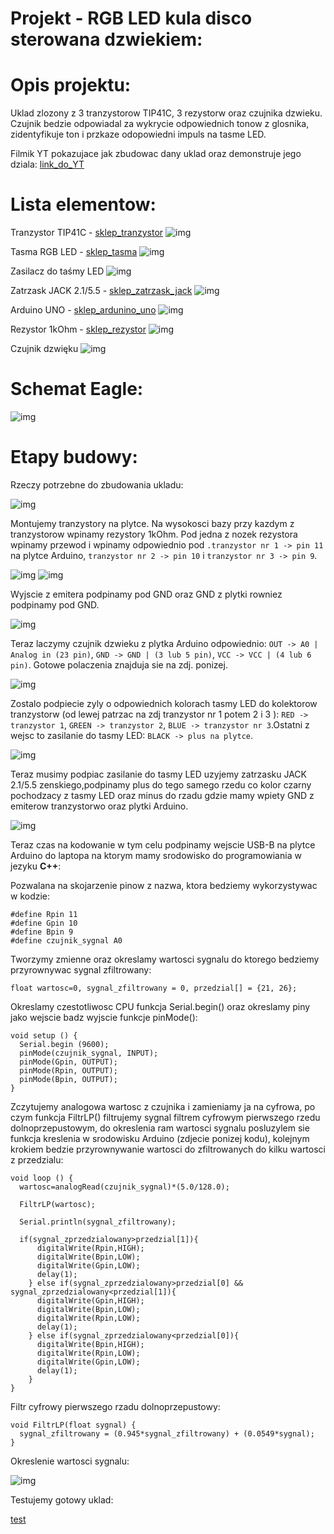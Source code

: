 
# Projekt - RGB LED kula disco sterowana dzwiekiem:

# Opis projektu:

 Uklad zlozony z 3 tranzystorow TIP41C, 3 rezystorw oraz czujnika dzwieku. Czujnik bedzie odpowiadal za wykrycie odpowiednich tonow z glosnika, 
 zidentyfikuje ton i przkaze odopowiedni impuls na tasme LED. 
 
 Filmik YT pokazujace jak zbudowac dany uklad oraz demonstruje jego dziala:
[link_do_YT](https://www.youtube.com/watch?v=G-zCNkNp4RY)

# Lista elementow:

Tranzystor TIP41C - [sklep_tranzystor](https://allegro.pl/oferta/tranzystor-tip41c-tip41-6a-100v-fairchild-to-220-10798629711)
![img](./image/Tranzystor_TIP41C.jpg)

Tasma RGB LED - [sklep_tasma](https://allegro.pl/oferta/tasma-led-smd-wodoodporna-5m-rgb-kolorowa-pilot-10192557011)
![img](./image/Taśma_LED.jpg)

Zasilacz do taśmy LED
![img](./image/zasilacz.jpg)

Zatrzask JACK 2.1/5.5 - [sklep_zatrzask_jack](https://allegro.pl/oferta/szybkozlacze-komplet-g55-gniazdo-zasilania-2-1-5-5-10807172353)
![img](./image/zatrzask.jpg)

Arduino UNO - [sklep_ardunino_uno](https://allegro.pl/oferta/zestaw-startowy-do-arduino-uno-r3-atmega328-ch340-10102800766)
![img](./image/Arduino_UNO.jpg)

Rezystor 1kOhm - [sklep_rezystor](https://allegro.pl/oferta/zestaw-startowy-do-arduino-uno-r3-atmega328-ch340-10102800766)
![img](./image/R_1kOhm.jpg)

Czujnik dzwięku
![img](./image/czujnik_dzwieku.jpg)

# Schemat Eagle:

![img](./image/schemat.png)

# Etapy budowy:

Rzeczy potrzebne do zbudowania ukladu:


![img](./image/elementy.jpg)


Montujemy tranzystory na plytce. Na wysokosci bazy przy kazdym z tranzystorow wpinamy rezystory 1kOhm. Pod jedna z nozek rezystora wpinamy przewod 
i wpinamy odpowiednio pod `.tranzystor nr 1 -> pin 11` na plytce Arduino, `tranzystor nr 2 -> pin 10` i `tranzystor nr 3 -> pin 9`. 

![img](./image/1.jpg)
![img](./image/6.jpg)


Wyjscie z emitera podpinamy pod GND oraz GND z plytki rowniez podpinamy pod GND. 


![img](./image/2.jpg)


Teraz laczymy czujnik dzwieku z plytka Arduino odpowiednio: `OUT -> A0 | Analog in (23 pin)`,
`GND -> GND | (3 lub 5 pin)`, `VCC -> VCC | (4 lub 6 pin)`. Gotowe polaczenia znajduja sie na zdj. ponizej.


![img](./image/3.jpg)


Zostalo podpiecie zyly o odpowiednich kolorach tasmy LED do kolektorow tranzystorw (od lewej patrzac na zdj tranzystor nr 1 potem 2 i 3 ): `RED -> tranzystor 1`,
`GREEN -> tranzystor 2`, `BLUE -> tranzystor nr 3`.Ostatni z wejsc to zasilanie do tasmy LED: `BLACK -> plus na plytce`. 

![img](./image/5.jpg)


Teraz musimy podpiac zasilanie do tasmy LED uzyjemy zatrzasku JACK 2.1/5.5 zenskiego,podpinamy plus do tego samego rzedu co kolor czarny pochodzacy z tasmy LED 
oraz minus do rzadu gdzie mamy wpiety GND z emiterow tranzystorwo oraz plytki Arduino.


![img](./image/4.jpg)


Teraz czas na kodowanie w tym celu podpinamy wejscie USB-B na plytce Arduino do laptopa na ktorym mamy srodowisko do programowiania w jezyku **C++**:

Pozwalana na skojarzenie pinow z nazwa, ktora bedziemy wykorzystywac w kodzie:

```cp
#define Rpin 11						
#define Gpin 10
#define Bpin 9
#define czujnik_sygnal A0
```

Tworzymy zmienne oraz okreslamy wartosci sygnalu do ktorego bedziemy przyrownywac sygnal zfiltrowany:

```cp
float wartosc=0, sygnal_zfiltrowany = 0, przedzial[] = {21, 26};
```

Okreslamy czestotliwosc CPU funkcja Serial.begin() oraz okreslamy piny jako wejscie badz wyjscie
funkcje pinMode():

```cp 
void setup () { 
  Serial.begin (9600);
  pinMode(czujnik_sygnal, INPUT);
  pinMode(Gpin, OUTPUT);
  pinMode(Rpin, OUTPUT);
  pinMode(Bpin, OUTPUT);
}
```

Zczytujemy analogowa wartosc z czujnika i zamieniamy ja na cyfrowa, po czym funkcja FiltrLP() 
filtrujemy sygnal filtrem cyfrowym pierwszego rzedu dolnoprzepustowym, do okreslenia ram wartosci 
sygnalu posluzylem sie funkcja kreslenia w srodowisku Arduino (zdjecie ponizej kodu), kolejnym 
krokiem bedzie przyrownywanie wartosci do zfiltrowanych do kilku wartosci z przedzialu:

```cp
void loop () {
  wartosc=analogRead(czujnik_sygnal)*(5.0/128.0);
  
  FiltrLP(wartosc);
  
  Serial.println(sygnal_zfiltrowany);
  
  if(sygnal_zprzedzialowany>przedzial[1]){
      digitalWrite(Rpin,HIGH);
      digitalWrite(Bpin,LOW);
      digitalWrite(Gpin,LOW);
      delay(1);
    } else if(sygnal_zprzedzialowany>przedzial[0] && sygnal_zprzedzialowany<przedzial[1]){
      digitalWrite(Gpin,HIGH);
      digitalWrite(Bpin,LOW);
      digitalWrite(Rpin,LOW);
      delay(1);
    } else if(sygnal_zprzedzialowany<przedzial[0]){
      digitalWrite(Bpin,HIGH);
      digitalWrite(Rpin,LOW);
      digitalWrite(Gpin,LOW);
      delay(1);
    }
}
```

Filtr cyfrowy pierwszego rzadu dolnoprzepustowy:

```cp
void FiltrLP(float sygnal) {
  sygnal_zfiltrowany = (0.945*sygnal_zfiltrowany) + (0.0549*sygnal);
}
```

Okreslenie wartosci sygnalu:


![img](./image/sygnal.jpg)


Testujemy gotowy uklad:

[test]()
